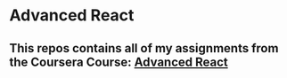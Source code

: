 # Advanced React
## This repos contains all of my assignments from the Coursera Course: [Advanced React](https://www.coursera.org/learn/advanced-react)

